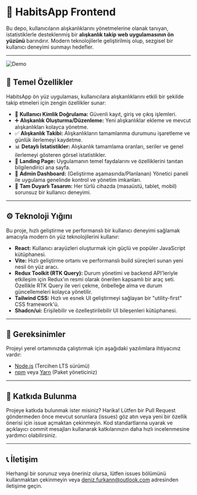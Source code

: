 # 🚀 HabitsApp Frontend

Bu depo, kullanıcıların alışkanlıklarını yönetmelerine olanak tanıyan, istatistiklerle desteklenmiş bir **alışkanlık takip web uygulamasının ön yüzünü** barındırır. Modern teknolojilerle geliştirilmiş olup, sezgisel bir kullanıcı deneyimi sunmayı hedefler.

---
![Demo](./assets/habitapp.gif)

## 🌟 Temel Özellikler

HabitsApp ön yüz uygulaması, kullanıcılara alışkanlıklarını etkili bir şekilde takip etmeleri için zengin özellikler sunar:

* 🔐 **Kullanıcı Kimlik Doğrulama:** Güvenli kayıt, giriş ve çıkış işlemleri.
* ➕ **Alışkanlık Oluşturma/Düzenleme:** Yeni alışkanlıklar ekleme ve mevcut alışkanlıkları kolayca yönetme.
* ✅ **Alışkanlık Takibi:** Alışkanlıkların tamamlanma durumunu işaretleme ve günlük ilerlemeyi kaydetme.
* 📊 **Detaylı İstatistikler:** Alışkanlık tamamlama oranları, seriler ve genel ilerlemeyi gösteren görsel istatistikler.
* 🏡 **Landing Page:** Uygulamanın temel faydalarını ve özelliklerini tanıtan bilgilendirici ana sayfa.
* 💼 **Admin Dashboard:** (Geliştirme aşamasında/Planlanan) Yönetici paneli ile uygulama genelinde kontrol ve yönetim imkanları.
* 📱 **Tam Duyarlı Tasarım:** Her türlü cihazda (masaüstü, tablet, mobil) sorunsuz bir kullanıcı deneyimi.

---


## ⚙️ Teknoloji Yığını

Bu proje, hızlı geliştirme ve performanslı bir kullanıcı deneyimi sağlamak amacıyla modern ön yüz teknolojilerini kullanır:

* **React:** Kullanıcı arayüzleri oluşturmak için güçlü ve popüler JavaScript kütüphanesi.
* **Vite:** Hızlı geliştirme ortamı ve performanslı build süreçleri sunan yeni nesil ön yüz aracı.
* **Redux Toolkit (RTK Query):** Durum yönetimi ve backend API'leriyle etkileşim için Redux'ın resmi olarak önerilen kapsamlı bir araç seti. Özellikle RTK Query ile veri çekme, önbelleğe alma ve durum güncellemeleri kolayca yönetilir.
* **Tailwind CSS:** Hızlı ve esnek UI geliştirmeyi sağlayan bir "utility-first" CSS framework'ü.
* **Shadcn/ui:** Erişilebilir ve özelleştirilebilir UI bileşenleri kütüphanesi.

---

## 🚀 Gereksinimler

Projeyi yerel ortamınızda çalıştırmak için aşağıdaki yazılımlara ihtiyacınız vardır:

* [Node.js](https://nodejs.org/en/download/) (Tercihen LTS sürümü)
* [npm](https://www.npmjs.com/get-npm) veya [Yarn](https://classic.yarnpkg.com/en/docs/install/) (Paket yöneticiniz)

---


## 🤝 Katkıda Bulunma

Projeye katkıda bulunmak ister misiniz? Harika! Lütfen bir Pull Request göndermeden önce mevcut sorunlara (issues) göz atın veya yeni bir özellik önerisi için issue açmaktan çekinmeyin. Kod standartlarına uyarak ve açıklayıcı commit mesajları kullanarak katkılarınızın daha hızlı incelenmesine yardımcı olabilirsiniz.

---



## 📞 İletişim

Herhangi bir sorunuz veya öneriniz olursa, lütfen issues bölümünü kullanmaktan çekinmeyin veya [deniz.furkann@outlook.com](mailto:deniz.furkann@outlook.com) adresinden iletişime geçin.
